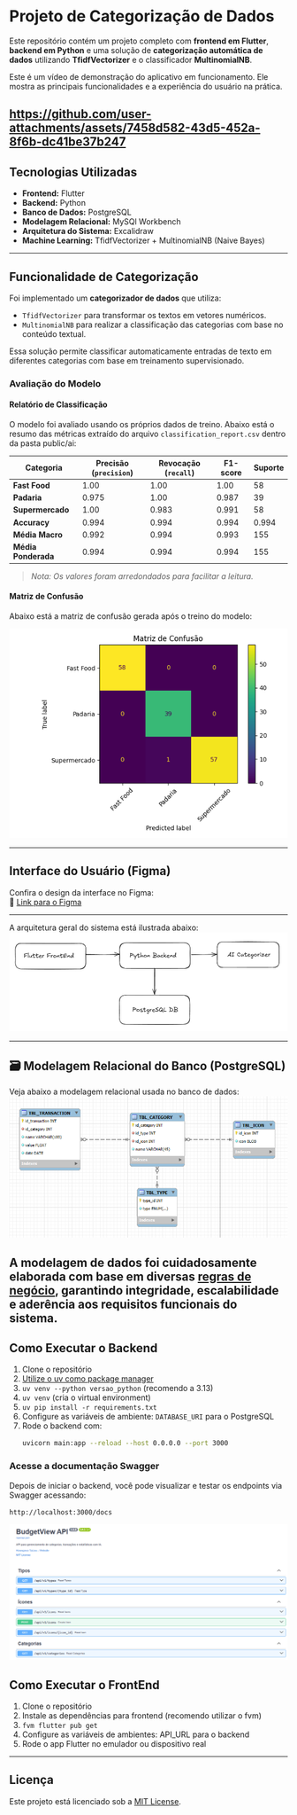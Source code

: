# Projeto de Categorização de Dados

Este repositório contém um projeto completo com **frontend em Flutter**, **backend em Python** e uma solução de **categorização automática de dados** utilizando **TfidfVectorizer** e o classificador **MultinomialNB**.

Este é um vídeo de demonstração do aplicativo em funcionamento. Ele mostra as principais funcionalidades e a experiência do usuário na prática.

https://github.com/user-attachments/assets/7458d582-43d5-452a-8f6b-dc41be37b247
---

## Tecnologias Utilizadas

- **Frontend:** Flutter
- **Backend:** Python
- **Banco de Dados:** PostgreSQL
- **Modelagem Relacional:** MySQl Workbench
- **Arquitetura do Sistema:** Excalidraw
- **Machine Learning:** TfidfVectorizer + MultinomialNB (Naive Bayes)

---

## Funcionalidade de Categorização

Foi implementado um **categorizador de dados** que utiliza:

- `TfidfVectorizer` para transformar os textos em vetores numéricos.
- `MultinomialNB` para realizar a classificação das categorias com base no conteúdo textual.

Essa solução permite classificar automaticamente entradas de texto em diferentes categorias com base em treinamento supervisionado.

### Avaliação do Modelo

#### Relatório de Classificação

O modelo foi avaliado usando os próprios dados de treino. Abaixo está o resumo das métricas extraído do arquivo `classification_report.csv` dentro da pasta public/ai:

| Categoria        | Precisão (`precision`) | Revocação (`recall`) | F1-score | Suporte |
|------------------|------------------------|-----------------------|----------|---------|
| **Fast Food**     | 1.00                   | 1.00                  | 1.00     | 58      |
| **Padaria**       | 0.975                  | 1.00                  | 0.987    | 39      |
| **Supermercado**  | 1.00                   | 0.983                 | 0.991    | 58      |
| **Accuracy**      | 0.994                  | 0.994                 | 0.994    | 0.994   |
| **Média Macro**   | 0.992                  | 0.994                 | 0.993    | 155     |
| **Média Ponderada** | 0.994                | 0.994                 | 0.994    | 155     |

> *Nota: Os valores foram arredondados para facilitar a leitura.*

#### Matriz de Confusão

Abaixo está a matriz de confusão gerada após o treino do modelo:

![Matriz de Confusão](./public/images/confusion_matrix.png)

---

## Interface do Usuário (Figma)

Confira o design da interface no Figma:  
🔗 [Link para o Figma](https://www.figma.com/design/qUnYM8nFudlTpfCiy3yk6T/Untitled?node-id=0-1&t=PRnPKvqfC1jWrh5l-1)

---

A arquitetura geral do sistema está ilustrada abaixo:  
![Arquitetura - Excalidraw](./public/images/arquitetura-excalidraw.png)

---

## 🗃 Modelagem Relacional do Banco (PostgreSQL)

Veja abaixo a modelagem relacional usada no banco de dados:  
![Modelagem Relacional](./public/images/modelagem-postgres.png)

A modelagem de dados foi cuidadosamente elaborada com base em diversas [**regras de negócio**](./public/business_roles/business_roles.md), garantindo integridade, escalabilidade e aderência aos requisitos funcionais do sistema.
---

## Como Executar o Backend

1. Clone o repositório  
2. [Utilize o uv como package manager](https://github.com/astral-sh/uv)  
3. `uv venv --python versao_python` (recomendo a 3.13)  
4. `uv venv` (cria o virtual environment)  
5. `uv pip install -r requirements.txt`  
6. Configure as variáveis de ambiente: `DATABASE_URI` para o PostgreSQL  
7. Rode o backend com:  
   ```bash
   uvicorn main:app --reload --host 0.0.0.0 --port 3000
   ```

### Acesse a documentação Swagger

Depois de iniciar o backend, você pode visualizar e testar os endpoints via Swagger acessando:

```
http://localhost:3000/docs
```
![Swagger Endpoint](./public/images/openapi.png)

## Como Executar o FrontEnd

1. Clone o repositório
2. Instale as dependências para frontend (recomendo utilizar o fvm)
3. `fvm flutter pub get`
3. Configure as variáveis de ambientes: API_URL para o backend
4. Rode o app Flutter no emulador ou dispositivo real

---

## Licença

Este projeto está licenciado sob a [MIT License](LICENSE).
